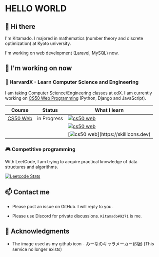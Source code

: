 # HELLO WORLD

## 👋 Hi there

I'm Kitamado. I majored in mathematics (number theory and discrete optimization) at Kyoto university.

I'm working on web development (Laravel, MySQL) now.

<!-- ## 📊 My GitHub Stats -->

<!-- [![Seasawher's GitHub stats](https://github-readme-stats.vercel.app/api?username=Seasawher&count_private=true&theme=nord)](https://github.com/anuraghazra/github-readme-stats) [![trophy](https://github-profile-trophy.vercel.app/?username=Seasawher&theme=nord&column=4)](https://github.com/ryo-ma/github-profile-trophy) -->

<!-- [![Top Langs](https://github-readme-stats.vercel.app/api/top-langs/?username=Seasawher&layout=compact&theme=nord&langs_count=10)](https://github.com/anuraghazra/github-readme-stats) -->

<!-- [![GitHub Streak](https://streak-stats.demolab.com/?user=Seasawher&theme=nord)](https://github.com/DenverCoder1/github-readme-streak-stats) -->

<!-- [![github activity graph](https://github-readme-activity-graph.cyclic.app/graph?username=Seasawher&theme=nord)](https://github.com/ashutosh00710/github-readme-activity-graph) -->

## 🌱 I'm working on now

### :school: HarvardX - Learn Computer Science and Engineering

I am taking Computer Science/Engineering classes at edX. I am currently working on [CS50 Web Programming](https://www.edx.org/course/cs50s-web-programming-with-python-and-javascript) (Python, Django and JavaScript).

| Course                                         | Status      | What I learn                                                                               |
| ---------------------------------------------- | ----------- | ------------------------------------------------------------------------------------------ |
| [CS50 Web](https://cs50.harvard.edu/web/2020/) | in Progress | [![cs50 web](https://skillicons.dev/icons?i=python,django,sqlite)](https://skillicons.dev) |
|                                                |             | [![cs50 web](https://skillicons.dev/icons?i=js,react,bootstrap)](https://skillicons.dev)   |
|                                                |             | [![cs50 web](https://skillicons.dev/icons?i=docker,git,)](https://skillicons.dev)          |

### 🎮 Competitive programming

With LeetCode, I am trying to acquire practical knowledge of data structures and algorithms.

[![Leetcode Stats](https://leetcard.jacoblin.cool/Seasawher?ext=contest&theme=nord)](https://leetcode.com/Seasawher/)

## 📫 Contact me

* Please post an issue on GitHub. I will reply to you.

* Please use Discord for private discussions. `Kitamado#9271` is me.

## :bow: Acknowledgments

* The image used as my github icon - みーなのキャラメーカー(β版) (This service no longer exists)

<!-- * My LeetCode stats embedded in github - [LeetCode Stats Card](https://github.com/JacobLinCool/LeetCode-Stats-Card) -->
